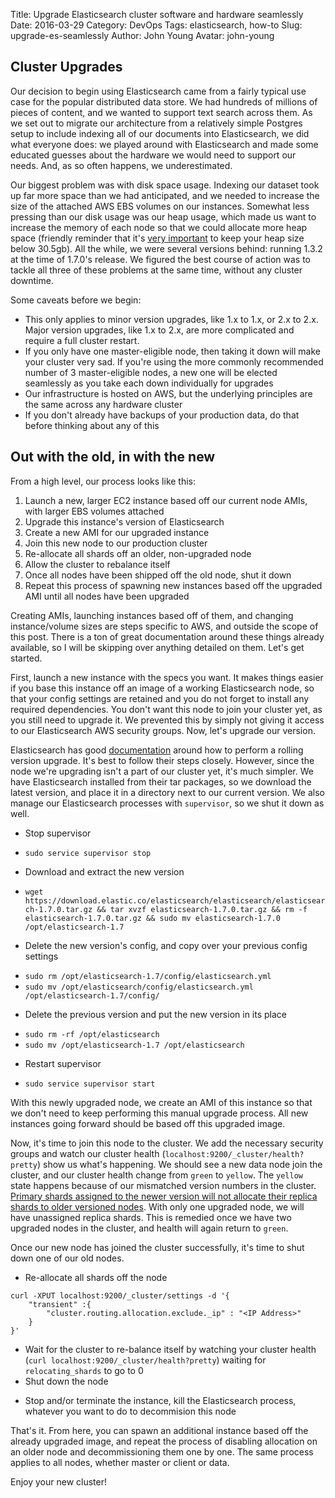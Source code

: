Title: Upgrade Elasticsearch cluster software and hardware seamlessly
Date: 2016-03-29
Category: DevOps
Tags: elasticsearch, how-to
Slug: upgrade-es-seamlessly
Author: John Young
Avatar: john-young

## Cluster Upgrades

Our decision to begin using Elasticsearch came from a fairly typical use case for the popular distributed data store. We had hundreds of millions of pieces of content, and we wanted to support text search across them. As we set out to migrate our architecture from a relatively simple Postgres setup to include indexing all of our documents into Elasticsearch, we did what everyone does: we played around with Elasticsearch and made some educated guesses about the hardware we would need to support our needs. And, as so often happens, we underestimated.

Our biggest problem was with disk space usage. Indexing our dataset took up far more space than we had anticipated, and we needed to increase the size of the attached AWS EBS volumes on our instances. Somewhat less pressing than our disk usage was our heap usage, which made us want to increase the memory of each node so that we could allocate more heap space (friendly reminder that it's [very important](https://www.elastic.co/guide/en/elasticsearch/guide/current/heap-sizing.html#compressed_oops) to keep your heap size below 30.5gb). All the while, we were several versions behind: running 1.3.2 at the time of 1.7.0's release. We figured the best course of action was to tackle all three of these problems at the same time, without any cluster downtime.

Some caveats before we begin:
 - This only applies to minor version upgrades, like 1.x to 1.x, or 2.x to 2.x. Major version upgrades, like 1.x to 2.x, are more complicated and require a full cluster restart.
 - If you only have one master-eligible node, then taking it down will make your cluster very sad. If you're using the more commonly recommended number of 3 master-eligible nodes, a new one will be elected seamlessly as you take each down individually for upgrades
 - Our infrastructure is hosted on AWS, but the underlying principles are the same across any hardware cluster
 - If you don't already have backups of your production data, do that before thinking about any of this


## Out with the old, in with the new

From a high level, our process looks like this:
1. Launch a new, larger EC2 instance based off our current node AMIs, with larger EBS volumes attached
2. Upgrade this instance's version of Elasticsearch
3. Create a new AMI for our upgraded instance
4. Join this new node to our production cluster
5. Re-allocate all shards off an older, non-upgraded node
6. Allow the cluster to rebalance itself
7. Once all nodes have been shipped off the old node, shut it down
8. Repeat this process of spawning new instances based off the upgraded AMI until all nodes have been upgraded

Creating AMIs, launching instances based off of them, and changing instance/volume sizes are steps specific to AWS, and outside the scope of this post. There is a ton of great documentation around these things already available, so I will be skipping over anything detailed on them. Let's get started.

First, launch a new instance with the specs you want. It makes things easier if you base this instance off an image of a working Elasticsearch node, so that your config settings are retained and you do not forget to install any required dependencies. You don't want this node to join your cluster yet, as you still need to upgrade it. We prevented this by simply not giving it access to our Elasticsearch AWS security groups. Now, let's upgrade our version.

Elasticsearch has good [documentation](https://www.elastic.co/guide/en/elasticsearch/reference/current/rolling-upgrades.html) around how to perform a rolling version upgrade. It's best to follow their steps closely. However, since the node we're upgrading isn't a part of our cluster yet, it's much simpler. We have Elasticsearch installed from their tar packages, so we download the latest version, and place it in a directory next to our current version. We also manage our Elasticsearch processes with `supervisor`, so we shut it down as well.

* Stop supervisor
 - `sudo service supervisor stop`
* Download and extract the new version
 - `wget https://download.elastic.co/elasticsearch/elasticsearch/elasticsearch-1.7.0.tar.gz && tar xvzf elasticsearch-1.7.0.tar.gz && rm -f elasticsearch-1.7.0.tar.gz && sudo mv elasticsearch-1.7.0 /opt/elasticsearch-1.7`
* Delete the new version's config, and copy over your previous config settings
 - `sudo rm /opt/elasticsearch-1.7/config/elasticsearch.yml`
 - `sudo mv /opt/elasticsearch/config/elasticsearch.yml /opt/elasticsearch-1.7/config/`
* Delete the previous version and put the new version in its place
 - `sudo rm -rf /opt/elasticsearch`
 - `sudo mv /opt/elasticsearch-1.7 /opt/elasticsearch`
* Restart supervisor
 - `sudo service supervisor start`

With this newly upgraded node, we create an AMI of this instance so that we don't need to keep performing this manual upgrade process. All new instances going forward should be based off this upgraded image.

Now, it's time to join this node to the cluster. We add the necessary security groups and watch our cluster health (`localhost:9200/_cluster/health?pretty`) show us what's happening. We should see a new data node join the cluster, and our cluster health change from `green` to `yellow`. The `yellow` state happens because of our mismatched version numbers in the cluster. [Primary shards assigned to the newer version will not allocate their replica shards to older versioned nodes](https://www.elastic.co/guide/en/elasticsearch/reference/current/rolling-upgrades.html#_step_6_wait_for_the_node_to_recover). With only one upgraded node, we will have unassigned replica shards. This is remedied once we have two upgraded nodes in the cluster, and health will again return to `green`.

Once our new node has joined the cluster successfully, it's time to shut down one of our old nodes.

* Re-allocate all shards off the node
```
curl -XPUT localhost:9200/_cluster/settings -d '{
    "transient" :{
        "cluster.routing.allocation.exclude._ip" : "<IP Address>"
    }
}'
```
* Wait for the cluster to re-balance itself by watching your cluster health (`curl localhost:9200/_cluster/health?pretty`) waiting for `relocating_shards` to go to 0
* Shut down the node
 - Stop and/or terminate the instance, kill the Elasticsearch process, whatever you want to do to decommision this node

 That's it. From here, you can spawn an additional instance based off the already upgraded image, and repeat the process of disabling allocation on an older node and decommissioning them one by one. The same process applies to all nodes, whether master or client or data.

 Enjoy your new cluster!
